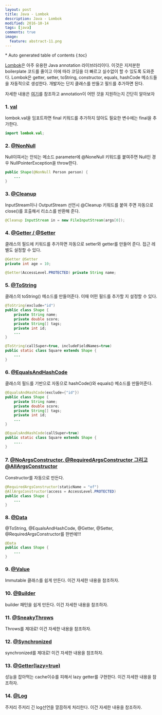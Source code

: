 ```yaml
---
layout: post
title: Java - Lombok
description: Java - Lombok
modified: 2016-10-14
tags: [java]
comments: true
image:
  feature: abstract-11.png
---
```


<section id="table-of-contents" class="toc">
<div id="drawer" markdown="1">
*  Auto generated table of contents
{:toc}
</div>
</section><!-- /#table-of-contents -->


[Lombok](http://projectlombok.org)은 아주 유용한 Java annotation 라이브러리이다. 
이것은 지저분한 boilerplate 코드를 줄이고 이에 따라 코딩을 더 빠르고 실수없이 할 수 있도록 도와준다. Lombok은 getter, setter, toString, constructor, equals, hashCode 메소드들을 자동적으로 생성한다. 개발자는 단지 클래스를 만들고 필드를 추가하면 된다. 

자세한 내용은 [여기](https://projectlombok.org/features/index.html)를 참조하고 annotation이 어떤 것을 지원하는지 간단히 알아보자

### 1. [val](https://projectlombok.org/features/val.html)

lombok.val을 임포트하면 final 키워드를 추가하지 않아도 필요한 변수에는 final을 추가한다. 

```java
import lombok.val;
```

### 2. [@NonNull](https://projectlombok.org/features/NonNull.html)

Null이여서는 안되는 메소드 parameter에 @NoneNull 키워드를 붙여주면 Null인 경우 NullPointerException을 throw한다. 

```java
public Shape(@NonNull Person person) {
    ...
}    
```


### 3. [@Cleanup](https://projectlombok.org/features/Cleanup.html)

InputStream이나 OutputStream 선언시 @Cleanup 키워드를 붙여 주면 자동으로 close()를 호출해서 리소스를 반환해 준다. 

```java
@Cleanup InputStream in = new FileInputStream(args[0]);
```


### 4. [@Getter / @Setter](https://projectlombok.org/features/GetterSetter.html)

클래스의 필드에 키워드를 추가하면 자동으로 setter와 getter를 만들어 준다. 접근 레벨도 설정할 수 있다. 

```java
@Getter @Setter 
private int age = 10;

@Setter(AccessLevel.PROTECTED) private String name;
```


### 5. [@ToString](https://projectlombok.org/features/ToString.html)

클래스의 toString() 메소드를 만들어준다. 이때 어떤 필드를 추가할 지 설정할 수 있다. 

```java
@ToString(exclude="id") 
public class Shape { 
    private String name;
    private double score;
    private String[] tags;
    private int id;
    ...
}    

@ToString(callSuper=true, includeFieldNames=true) 
public static class Square extends Shape { 
    ...
}    
```

### 6. [@EqualsAndHashCode](https://projectlombok.org/features/EqualsAndHashCode.html)

클래스의 필드를 기반으로 자동으로 hashCode()와 equals() 메소드를 만들어준다. 

```java
@EqualsAndHashCode(exclude={"id"}) 
public class Shape { 
    private String name;
    private double score;
    private String[] tags;
    private int id;
    ...
}   

@EqualsAndHashCode(callSuper=true)
public static class Square extends Shape { 
    ....
}

```


### 7. [@NoArgsConstructor, @RequiredArgsConstructor 그리고 @AllArgsConstructor](https://projectlombok.org/features/Constructor.html)

Constructor를 자동으로 만든다. 

```java
@RequiredArgsConstructor(staticName = "of")
@AllArgsConstructor(access = AccessLevel.PROTECTED)
public class Shape { 
    ...
}   
```

### 8. [@Data](https://projectlombok.org/features/Data.html)
@ToString, @EqualsAndHashCode, @Getter, @Setter, @RequiredArgsConstructor를 한번에!!!

```java
@Data
public class Shape { 
    ...
}   
```

### 9. [@Value](https://projectlombok.org/features/Value.html)

Immutable 클래스를 쉽게 만든다. 이건 자세한 내용을 참조하자. 

### 10. [@Builder](https://projectlombok.org/features/Builder.html)

builder 패턴을 쉽게 만든다. 이건 자세한 내용을 참조하자. 

### 11. [@SneakyThrows](https://projectlombok.org/features/SneakyThrows.html)

Throws를 제대로! 이건 자세한 내용을 참조하자. 

### 12. [@Synchronized](https://projectlombok.org/features/Synchronized.html)

synchronized를 제대로! 이건 자세한 내용을 참조하자. 

### 13. [@Getter(lazy=true)](https://projectlombok.org/features/GetterLazy.html)

성능을 잡아먹는 cache이슈를 피해서 lazy getter를 구현한다. 이건 자세한 내용을 참조하자. 

### 14. [@Log](https://projectlombok.org/features/Log.html)

주저리 주저리 긴 log선언을 깔끔하게 처리한다.  이건 자세한 내용을 참조하자. 
